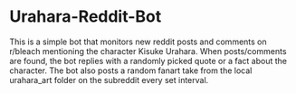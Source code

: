 # Urahara-Reddit-Bot
This is a simple bot that monitors new reddit posts and comments on r/bleach mentioning the character Kisuke Urahara. When posts/comments are found, the bot replies with a randomly picked quote or a fact about the character. The bot also posts a random fanart take from the local urahara_art folder on the subreddit every set interval.
